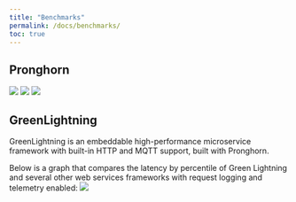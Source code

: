 ```yaml
---
title: "Benchmarks"
permalink: /docs/benchmarks/
toc: true
---
```

## Pronghorn

![](assets/images/PH_Latency.png)
![](assets/images/PH_Log_Latency.png)
![](assets/images/PH_Volume.png)

## GreenLightning
GreenLightning is an embeddable high-performance microservice framework with built-in HTTP and MQTT support, built with Pronghorn.

Below is a graph that compares the latency by percentile of Green Lightning and several other web services frameworks with request logging and telemetry enabled:
![](https://github.com/oci-pronghorn/GreenLightning/raw/master/benchmark.png)